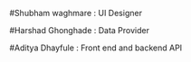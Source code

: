 #Shubham waghmare : UI Designer

#Harshad Ghonghade : Data Provider

#Aditya Dhayfule : Front end and backend API

